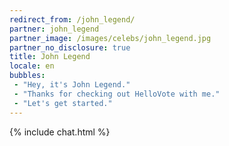 ```yaml
---
redirect_from: /john_legend/
partner: john_legend
partner_image: /images/celebs/john_legend.jpg
partner_no_disclosure: true
title: John Legend
locale: en
bubbles:
 - "Hey, it's John Legend."
 - "Thanks for checking out HelloVote with me."
 - "Let's get started."
---
```

{% include chat.html %}
